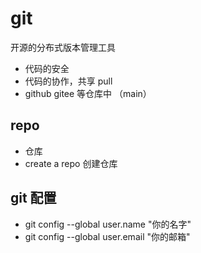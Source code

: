 # git

开源的分布式版本管理工具
- 代码的安全
- 代码的协作，共享 pull
- github gitee 等仓库中 （main）

## repo
  - 仓库
  - create a repo  创建仓库

## git 配置
- git config --global user.name "你的名字"
- git config --global user.email "你的邮箱"